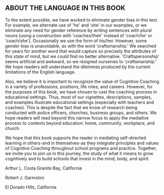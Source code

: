 ## ABOUT THE LANGUAGE IN THIS BOOK

To the extent possible, we have worked to eliminate gender bias in this text. For example, we alternate use of 'he' and 'she' in our examples, or we eliminate any need for gender reference by writing sentences with plural nouns (using a construction with 'coaches/their' instead of 'coach/he' or 'coach/she'). Occasionally we use the form of his/her. However, some gender bias is unavoidable, as with the word 'craftsmanship.' We searched for years for another word that would capture so precisely the attributes of this state of mind, but we could find no better alternative. 'Craftspersonship' seems artificial and awkward, so we resigned ourselves to 'craftsmanship.' We hope readers will understand the dilemmas produced by the current limitations of the English language.

Also, we believe it is important to recognize the value of Cognitive Coaching in a variety of professions, positions, life roles, and careers. However, for the purposes of this book, we have chosen to cast the coaching process in educational settings. Thus, most of our vignettes, descriptions, samples, and examples illustrate educational settings (especially with teachers and coaches). This is despite the fact that we know of research being conducted with police officers, churches, business groups, and others. We hope readers will read beyond this narrow focus to apply the mediative process to contexts beyond education: home, community, workplace, and church.

We hope that this book supports the reader in mediating self-directed learning in others-and in themselves-as they integrate principles and values of Cognitive Coaching throughout school programs and practice. Together, we invite you to join us in this journey, the study of what it means to grow cognitively and to build schools that invest in the mind, body, and spirit.

Arthur L. Costa Granite Bay, California

Robert J. Garmston

El Dorado Hills, California